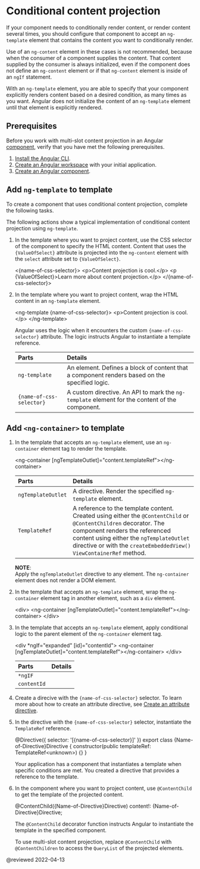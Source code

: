 # Conditional content projection

If your component needs to conditionally render content, or render content several times, you should configure that component to accept an `ng-template` element that contains the content you want to conditionally render.

Use of an `ng-content` element in these cases is not recommended, because when the consumer of a component supplies the content.
That content supplied by the consumer is always initialized, even if the component does not define an `ng-content` element or if that `ng-content` element is inside of an `ngIf` statement.

With an `ng-template` element, you are able to specify that your component explicitly renders content based on a desired condition, as many times as you want.
Angular does not initialize the content of an `ng-template` element until that element is explicitly rendered.

## Prerequisites

Before you work with multi-slot content projection in an Angular [component][AioGuideGlossaryComponent], verify that you have met the following prerequisites.

1.  [Install the Angular CLI][AioGuideSetupLocalInstallTheAngularCli].
1.  [Create an Angular workspace][AioGuideSetupLocalCreateAWorkspaceAndInitialApplication] with your initial application.
1.  [Create an Angular component][AioGuideComponentCreate].

## Add `ng-template` to template

To create a component that uses conditional content projection, complete the following tasks.

The following actions show a typical implementation of conditional content projection using `ng-template`.

1.  In the template where you want to project content, use the CSS selector of the component to specify the HTML content.
    Content that uses the `{ValueOfSelect}` attribute is projected into the `ng-content` element with the `select` attribute set to `{ValueOfSelect}`.

    <code-example format="html" header="Create content for ng-content" language="html">

    &lt;{name-of-css-selector}&gt;
      &lt;p&gt;Content projection is cool.&lt;/p&gt;
      &lt;p {ValueOfSelect}&gt;Learn more about content projection.&lt;/p&gt;
    &lt;/{name-of-css-selector}&gt;

    </code-example>

1.  In the template where you want to project content, wrap the HTML content in an `ng-template` element.

    <code-example format="html" header="Create content for ng-template" language="html">

    &lt;ng-template {name-of-css-selector}&gt;
      &lt;p&gt;Content projection is cool.&lt;/p&gt;
    &lt;/ng-template&gt;

    </code-example>

    Angular uses the logic when it encounters the custom `{name-of-css-selector}` attribute.
    The logic instructs Angular to instantiate a template reference.

    | Parts                    | Details |
    |:---                      |:---     |
    | `ng-template`            | An element. Defines a block of content that a component renders based on the specified logic.  |
    | `{name-of-css-selector}` | A custom directive. An API to mark the `ng-template` element for the content of the component. |

## Add `<ng-container>` to template

1.  In the template that accepts an `ng-template` element, use an `ng-container` element tag to render the template.

    <code-example format="html" header="Create ng-container" language="html">

    &lt;ng-container [ngTemplateOutlet]="content.templateRef"&gt;&lt;/ng-container&gt;

    </code-example>

    | Parts             | Details |
    |:---               |:---     |
    | `ngTemplateOutlet`| A directive. Render the specified `ng-template` element.                                                                                                                                                                                                                |
    | `TemplateRef`     | A reference to the template content. Created using either the `@ContentChild` or `@ContentChildren` decorator. The component renders the referenced content using either the `ngTemplateOutlet` directive or with the `createEmbeddedView()` `ViewContainerRef` method. |

    <div class="alert is-helpful">

    **NOTE**: <br />
    Apply the `ngTemplateOutlet` directive to any element.
    The `ng-container` element does not render a DOM element.

    </div>

1.  In the template that accepts an `ng-template` element, wrap the `ng-container` element tag in another element, such as a `div` element.

    <code-example format="html" header="Wrap ng-container" language="html">

    &lt;div&gt;
      &lt;ng-container [ngTemplateOutlet]="content.templateRef"&gt;&lt;/ng-container&gt;
    &lt;/div&gt;

    </code-example>

1.  In the template that accepts an `ng-template` element, apply conditional logic to the parent element of the `ng-container` element tag.

    <code-example format="html" header="Wrap ng-container" language="html">

    &lt;div &ast;ngIf="expanded" [id]="contentId"&gt;
      &lt;ng-container [ngTemplateOutlet]="content.templateRef"&gt;&lt;/ng-container&gt;
    &lt;/div&gt;

    </code-example>

    | Parts       | Details |
    |:---         |:---     |
    | `*ngIF`     |         |
    | `contentId` |         |

1.  Create a direcive with the `{name-of-css-selector}` selector.
    To learn more about how to create an attribute directive, see [Create an attribute directive][AioGuideAttributeDirectivesBuildingAnAttributeDirective].

1.  In the directive with the `{name-of-css-selector}` selector, instantiate the `TemplateRef` reference.

    <code-example format="typescript" header="Inject the TemplateRef instance" language="typescript">

    &commat;Directive({
      selector: '[{name-of-css-selector}]'
    })
    export class {Name-of-Directive}Directive {
      constructor(public templateRef: TemplateRef&lt;unknown&gt;) {}
    }

    </code-example>

    Your application has a component that instantiates a template when specific conditions are met.
    You created a directive that provides a reference to the template.

1.  In the component where you want to project content, use `@ContentChild` to get the template of the projected content.

    <code-example format="typescript" header="Inject the TemplateRef instance" language="typescript">

    &commat;ContentChild({Name-of-Directive}Directive) content!: {Name-of-Directive}Directive;

    </code-example>

    The `@ContentChild` decorator function instructs Angular to instantiate the template in the specified component.

    <div class="alert is-helpful">

    To use multi-slot content projection, replace `@ContentChild` with `@ContentChildren` to access the `QueryList` of the projected elements.

    </div>

<!-- links -->

[AioGuideAttributeDirectivesBuildingAnAttributeDirective]: guide/attribute-directives#building-an-attribute-directive

<!-- "Building an attribute directive - Attribute directives | Angular" -->

[AioGuideComponentCreate]: guide/component/component-create

<!-- "Create an Angular component | Angular" -->

[AioGuideGlossaryComponent]: guide/glossary#component

<!-- "component - Glossary | Angular" -->

[AioGuideSetupLocalCreateAWorkspaceAndInitialApplication]: guide/setup-local#create-a-workspace-and-initial-application

<!-- "Create a workspace and initial application - Setting up the local environment and workspace | Angular" -->

[AioGuideSetupLocalInstallTheAngularCli]: guide/setup-local#install-the-angular-cli

<!-- "Install the Angular CLI - Setting up the local environment and workspace | Angular" -->

<!-- external links -->

<!-- end links -->

@reviewed 2022-04-13
